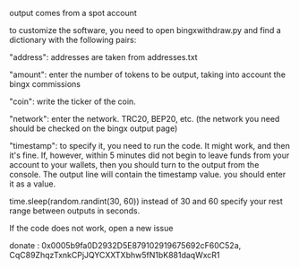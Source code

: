 output comes from a spot account

to customize the software, you need to open bingxwithdraw.py and find a dictionary with the following pairs:

"address": addresses are taken from addresses.txt

"amount": enter the number of tokens to be output, taking into account the bingx commissions 

"coin": write the ticker of the coin.

"network": enter the network. TRC20, BEP20, etc. (the network you need should be checked on the bingx output page)

"timestamp": to specify it, you need to run the code. It might work, and then it's fine. If, however, within 5 minutes did not begin to leave funds from your account to your wallets, then you should turn to the output from the console. The output line will contain the timestamp value. you should enter it as a value.

time.sleep(random.randint(30, 60)) instead of 30 and 60 specify your rest range between outputs in seconds.

If the code does not work, open a new issue

donate : 0x0005b9fa0D2932D5E879102919675692cF60C52a, CqC89ZhqzTxnkCPjJQYCXXTXbhw5fN1bK881daqWxcR1
